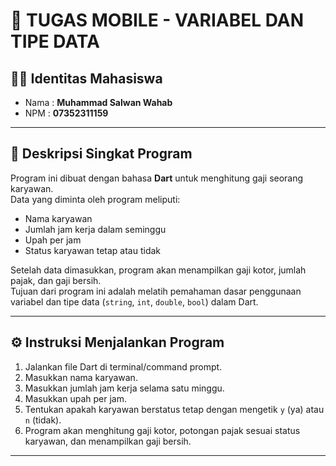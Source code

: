 # 📱 TUGAS MOBILE - VARIABEL DAN TIPE DATA

## 🧑‍🎓 Identitas Mahasiswa
- Nama  : **Muhammad Salwan Wahab**  
- NPM   : **07352311159**

---

## 📌 Deskripsi Singkat Program
Program ini dibuat dengan bahasa **Dart** untuk menghitung gaji seorang karyawan.  
Data yang diminta oleh program meliputi:
- Nama karyawan  
- Jumlah jam kerja dalam seminggu  
- Upah per jam  
- Status karyawan tetap atau tidak  

Setelah data dimasukkan, program akan menampilkan gaji kotor, jumlah pajak, dan gaji bersih.  
Tujuan dari program ini adalah melatih pemahaman dasar penggunaan variabel dan tipe data (`string`, `int`, `double`, `bool`) dalam Dart.

---

## ⚙️ Instruksi Menjalankan Program
1. Jalankan file Dart di terminal/command prompt.  
2. Masukkan nama karyawan.  
3. Masukkan jumlah jam kerja selama satu minggu.  
4. Masukkan upah per jam.  
5. Tentukan apakah karyawan berstatus tetap dengan mengetik `y` (ya) atau `n` (tidak).  
6. Program akan menghitung gaji kotor, potongan pajak sesuai status karyawan, dan menampilkan gaji bersih.  

---
